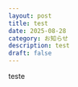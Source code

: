 ```yaml
---
layout: post
title: test
date: 2025-08-28
category: お知らせ
description: test
draft: false
---
```

teste
